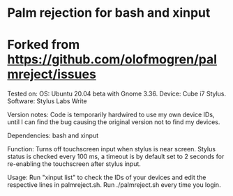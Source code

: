 # Palm rejection for bash and xinput
# Forked from https://github.com/olofmogren/palmreject/issues

Tested on:
OS: Ubuntu 20.04 beta with Gnome 3.36. 
Device: Cube i7 Stylus.
Software: Stylus Labs Write

Version notes:
Code is temporarily hardwired to use my own device IDs, until I can find the bug causing the original version not to find my devices.

Dependencies:
bash and xinput

Function:
Turns off touchscreen input when stylus is near screen. Stylus status is checked every 100 ms, a timeout is by default set to 2 seconds for re-enabling the touchscreen after stylus input.

Usage:
Run "xinput list" to check the IDs of your devices and edit the respective lines in palmreject.sh.
Run ./palmreject.sh every time you login.
